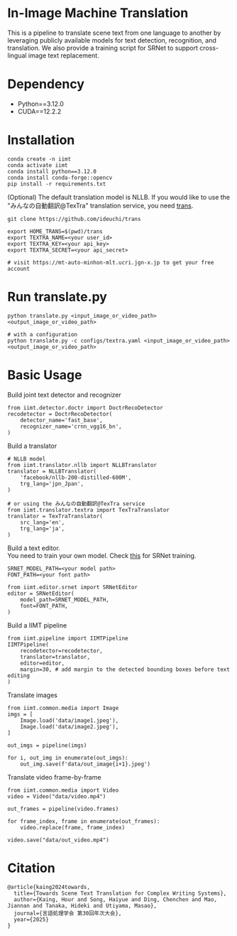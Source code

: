 # In-Image Machine Translation
This is a pipeline to translate scene text from one language to another by leveraging publicly available models for text detection, recognition, and translation. We also provide a training script for SRNet to support cross-lingual image text replacement.

# Dependency
- Python==3.12.0
- CUDA==12.2.2

# Installation
```
conda create -n iimt
conda activate iimt
conda install python==3.12.0
conda install conda-forge::opencv
pip install -r requirements.txt
```

(Optional) The default translation model is NLLB. If you would like to use the "みんなの自動翻訳@TexTra" translation service, you need [trans](https://github.com/ideuchi/trans).
```
git clone https://github.com/ideuchi/trans

export HOME_TRANS=$(pwd)/trans
export TEXTRA_NAME=<your user_id>
export TEXTRA_KEY=<your api_key>
export TEXTRA_SECRET=<your api_secret>

# visit https://mt-auto-minhon-mlt.ucri.jgn-x.jp to get your free account
```

# Run translate.py
```
python translate.py <input_image_or_video_path> <output_image_or_video_path>

# with a configuration
python translate.py -c configs/textra.yaml <input_image_or_video_path> <output_image_or_video_path>
```

# Basic Usage
Build joint text detector and recognizer
```
from iimt.detector.doctr import DoctrRecoDetector
recodetector = DoctrRecoDetector(
    detector_name='fast_base',
    recognizer_name='crnn_vgg16_bn',
)
```

Build a translator
```
# NLLB model
from iimt.translator.nllb import NLLBTranslator
translator = NLLBTranslator(
    'facebook/nllb-200-distilled-600M',
    trg_lang='jpn_Jpan',
)

# or using the みんなの自動翻訳@TexTra service
from iimt.translator.textra import TexTraTranslator
translator = TexTraTranslator(
    src_lang='en',
    trg_lang='ja',
)
```

Build a text editor.\
You need to train your own model. Check [this](srnet/README.md) for SRNet training.
```
SRNET_MODEL_PATH=<your model path>
FONT_PATH=<your font path>

from iimt.editor.srnet import SRNetEditor
editor = SRNetEditor(
    model_path=SRNET_MODEL_PATH,
    font=FONT_PATH,
)
```

Build a IIMT pipeline
```
from iimt.pipeline import IIMTPipeline
IIMTPipeline(
    recodetector=recodetector,
    translator=translator,
    editor=editor,
    margin=30, # add margin to the detected bounding boxes before text editing
)
```

Translate images
```
from iimt.common.media import Image
imgs = [
    Image.load('data/image1.jpeg'),
    Image.load('data/image2.jpeg'),
]

out_imgs = pipeline(imgs)

for i, out_img in enumerate(out_imgs):
    out_img.save(f'data/out_image{i+1}.jpeg')
```

Translate video frame-by-frame
```
from iimt.common.media import Video
video = Video("data/video.mp4")

out_frames = pipeline(video.frames)

for frame_index, frame in enumerate(out_frames):
    video.replace(frame, frame_index)

video.save("data/out_video.mp4")
```

# Citation
```
@article{kaing2024towards,
  title={Towards Scene Text Translation for Complex Writing Systems},
  author={Kaing, Hour and Song, Haiyue and Ding, Chenchen and Mao, Jiannan and Tanaka, Hideki and Utiyama, Masao},
  journal={言語処理学会 第30回年次大会},
  year={2025}
}
```
